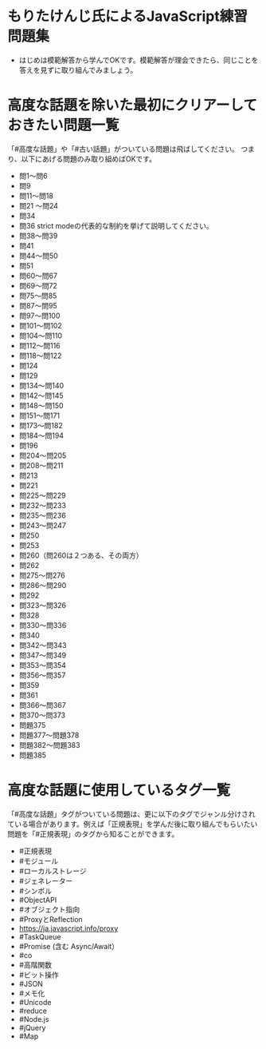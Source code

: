 # もりたけんじ氏によるJavaScript練習問題集

- はじめは模範解答から学んでOKです。模範解答が理会できたら、同じことを答えを見ずに取り組んでみましょう。

# 高度な話題を除いた最初にクリアーしておきたい問題一覧 

「#高度な話題」や「#古い話題」がついている問題は飛ばしてください。
つまり、以下にあげる問題のみ取り組めばOKです。

- 問1〜問6
- 問9
- 問11〜問18
- 問21 〜問24
- 問34
- 問36 strict modeの代表的な制約を挙げて説明してください。
- 問38〜問39
- 問41
- 問44〜問50
- 問51
- 問60〜問67
- 問69〜問72
- 問75〜問85
- 問87〜問95
- 問97〜問100
- 問101〜問102
- 問104〜問110
- 問112〜問116
- 問118〜問122
- 問124
- 問129
- 問134〜問140
- 問142〜問145
- 問148〜問150
- 問151〜問171
- 問173〜問182
- 問184〜問194
- 問196
- 問204〜問205
- 問208〜問211
- 問213
- 問221
- 問225〜問229
- 問232〜問233
- 問235〜問236
- 問243〜問247
- 問250
- 問253
- 問260（問260は２つある、その両方）
- 問262
- 問275〜問276
- 問286〜問290
- 問292
- 問323〜問326
- 問328
- 問330〜問336
- 問340
- 問342〜問343
- 問347〜問349
- 問353〜問354
- 問356〜問357
- 問359
- 問361
- 問366〜問367
- 問370〜問373
- 問題375
- 問題377〜問題378
- 問題382〜問題383
- 問題385

# 高度な話題に使用しているタグ一覧
「#高度な話題」タグがついている問題は、更に以下のタグでジャンル分けされている場合があります。例えば「正規表現」を学んだ後に取り組んでもらいたい問題を「#正規表現」のタグから知ることができます。

- #正規表現
- #モジュール
- #ローカルストレージ
- #ジェネレーター
- #シンボル
- #ObjectAPI
- #オブジェクト指向
- #ProxyとReflection
- https://ja.javascript.info/proxy
- #TaskQueue
- #Promise (含む Async/Await）
- #co
- #高階関数
- #ビット操作
- #JSON
- #メモ化
- #Unicode
- #reduce
- #Node.js
- #jQuery
- #Map

